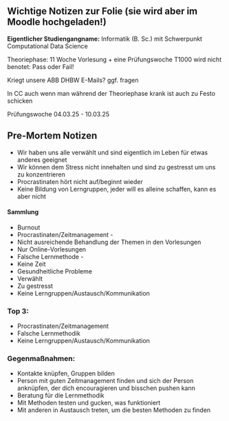 ## Wichtige Notizen zur Folie (sie wird aber im Moodle hochgeladen!)

**Eigentlicher Studiengangname:** Informatik (B. Sc.) mit Schwerpunkt Computational Data Science

Theoriephase: 11 Woche Vorlesung + eine Prüfungswoche
T1000 wird nicht benotet: Pass oder Fail!

Kriegt unsere ABB DHBW E-Mails? ggf. fragen

In CC auch wenn man während der Theoriephase krank ist auch zu Festo schicken

Prüfungswoche 04.03.25 - 10.03.25

## Pre-Mortem Notizen

- Wir haben uns alle verwählt und sind eigentlich im Leben für etwas anderes geeignet
- Wir können dem Stress nicht innehalten und sind zu gestresst um uns zu konzentrieren
- Procrastinaten hört nicht auf/beginnt wieder
- Keine Bildung von Lerngruppen, jeder will es alleine schaffen, kann es aber nicht
#### Sammlung
- Burnout
- Procrastinaten/Zeitmanagement - 
- Nicht ausreichende Behandlung der Themen in den Vorlesungen
- Nur Online-Vorlesungen
- Falsche Lernmethode -
- Keine Zeit
- Gesundheitliche Probleme
- Verwählt
- Zu gestresst
- Keine Lerngruppen/Austausch/Kommunikation
### Top 3:
- Procrastinaten/Zeitmanagement 
- Falsche Lernmethodik
- Keine Lerngruppen/Austausch/Kommunikation
### Gegenmaßnahmen:
- Kontakte knüpfen, Gruppen bilden
- Person mit guten Zeitmanagement finden und sich der Person anknüpfen, der dich encouragieren und bisschen pushen kann
- Beratung für die Lernmethodik
- Mit Methoden testen und gucken, was funktioniert
- Mit anderen in Austausch treten, um die besten Methoden zu finden
